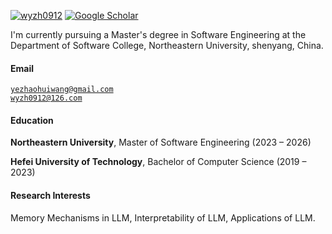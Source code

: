 [![wyzh0912](https://img.shields.io/badge/wyzh0912-github-blue?logo=github)](https://github.com/wyzh0912)
[![Google Scholar](https://img.shields.io/badge/Google%20Scholar-blue?logo=googlescholar&logoColor=white)]([https://scholar.google.com/citations?user=YOUR_USER_ID](https://scholar.google.com/citations?hl=zh-CN&user=EzKQkhwAAAAJ))

I'm currently pursuing a Master's degree in Software Engineering at the Department of Software College, Northeastern University, shenyang, China.

#### Email  
<code>yezhaohuiwang@gmail.com</code>  
<code>wyzh0912@126.com</code>

#### Education  
**Northeastern University**, Master of Software Engineering (2023 – 2026)   

**Hefei University of Technology**, Bachelor of Computer Science (2019 – 2023)  

#### Research Interests  
Memory Mechanisms in LLM, Interpretability of LLM, Applications of LLM.
